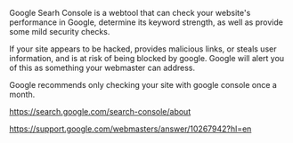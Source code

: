 Google Searh Console is a webtool that can check your website's performance in Google, determine its keyword strength, as well as provide some mild security checks.

If your site appears to be hacked, provides malicious links, or steals user information, and is at risk of being blocked by google. Google will alert you of this as something your webmaster can address.

Google recommends only checking your site with google console once a month.

https://search.google.com/search-console/about

https://support.google.com/webmasters/answer/10267942?hl=en


